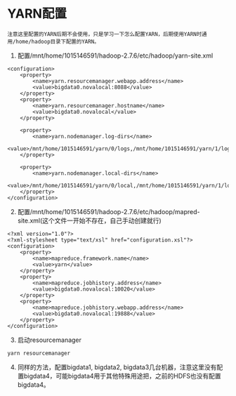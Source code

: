 # YARN配置

    注意这里配置的YARN后期不会使用，只是学习一下怎么配置YARN，后期使用YARN时通用/home/hadoop目录下配置的YARN。

1. 配置/mnt/home/1015146591/hadoop-2.7.6/etc/hadoop/yarn-site.xml
```
<configuration>
    <property>
        <name>yarn.resourcemanager.webapp.address</name>
        <value>bigdata0.novalocal:8088</value>
    </property>
    <property>
        <name>yarn.resourcemanager.hostname</name>
        <value>bigdata0.novalocal</value>
    </property>

    <property>
        <name>yarn.nodemanager.log-dirs</name>
        <value>/mnt/home/1015146591/yarn/0/logs,/mnt/home/1015146591/yarn/1/logs,/mnt/home/1015146591/yarn/2/logs</value>
    </property>

    <property>
        <name>yarn.nodemanager.local-dirs</name>
        <value>/mnt/home/1015146591/yarn/0/local,/mnt/home/1015146591/yarn/1/local,/mnt/home/1015146591/yarn/2/local</value>
    </property>
</configuration>

```

2. 配置/mnt/home/1015146591/hadoop-2.7.6/etc/hadoop/mapred-site.xml(这个文件一开始不存在，自己手动创建就行)
```
<?xml version="1.0"?>
<?xml-stylesheet type="text/xsl" href="configuration.xsl"?>
<configuration>
    <property>
        <name>mapreduce.framework.name</name>
        <value>yarn</value>
    </property>
    <property>
        <name>mapreduce.jobhistory.address</name>
        <value>bigdata0.novalocal:10020</value>
    </property>
    <property>
        <name>mapreduce.jobhistory.webapp.address</name>
        <value>bigdata0.novalocal:19888</value>
    </property>
</configuration>
```

3. 启动resourcemanager
```
yarn resourcemanager
```

4. 同样的方法，配置bigdata1, bigdata2, bigdata3几台机器，注意这里没有配置bigdata4，可能bigdata4用于其他特殊用途把，之前的HDFS也没有配置bigdata4。





